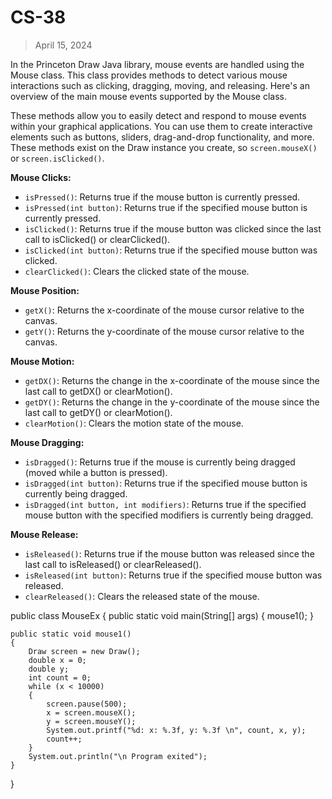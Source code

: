 # CS-38
> April 15, 2024


In the Princeton Draw Java library, mouse events are handled using the Mouse class. This class provides methods to detect various mouse interactions such as clicking, dragging, moving, and releasing. Here's an overview of the main mouse events supported by the Mouse class.

These methods allow you to easily detect and respond to mouse events within your graphical applications. You can use them to create interactive elements such as buttons, sliders, drag-and-drop functionality, and more. These methods exist on the Draw instance you create, so `screen.mouseX()` or `screen.isClicked()`.

**Mouse Clicks:**

- `isPressed()`: Returns true if the mouse button is currently pressed.
- `isPressed(int button)`: Returns true if the specified mouse button is currently pressed.
- `isClicked()`: Returns true if the mouse button was clicked since the last call to isClicked() or clearClicked().
- `isClicked(int button)`: Returns true if the specified mouse button was clicked.
- `clearClicked()`: Clears the clicked state of the mouse.

**Mouse Position:**

- `getX()`: Returns the x-coordinate of the mouse cursor relative to the canvas.
- `getY()`: Returns the y-coordinate of the mouse cursor relative to the canvas.

**Mouse Motion:**

- `getDX()`: Returns the change in the x-coordinate of the mouse since the last call to getDX() or clearMotion().
- `getDY()`: Returns the change in the y-coordinate of the mouse since the last call to getDY() or clearMotion().
- `clearMotion()`: Clears the motion state of the mouse.

**Mouse Dragging:**

- `isDragged()`: Returns true if the mouse is currently being dragged (moved while a button is pressed).
- `isDragged(int button)`: Returns true if the specified mouse button is currently being dragged.
- `isDragged(int button, int modifiers)`: Returns true if the specified mouse button with the specified modifiers is currently being dragged.

**Mouse Release:**

- `isReleased()`: Returns true if the mouse button was released since the last call to isReleased() or clearReleased().
- `isReleased(int button)`: Returns true if the specified mouse button was released.
- `clearReleased()`: Clears the released state of the mouse.


public class MouseEx
{
    public static void main(String[] args)
    {
        mouse1();
    }

    public static void mouse1()
    {
        Draw screen = new Draw();
        double x = 0;
        double y;
        int count = 0;
        while (x < 10000)
        {
            screen.pause(500);
            x = screen.mouseX();
            y = screen.mouseY();
            System.out.printf("%d: x: %.3f, y: %.3f \n", count, x, y);
            count++;
        }
        System.out.println("\n Program exited");
    }
}
